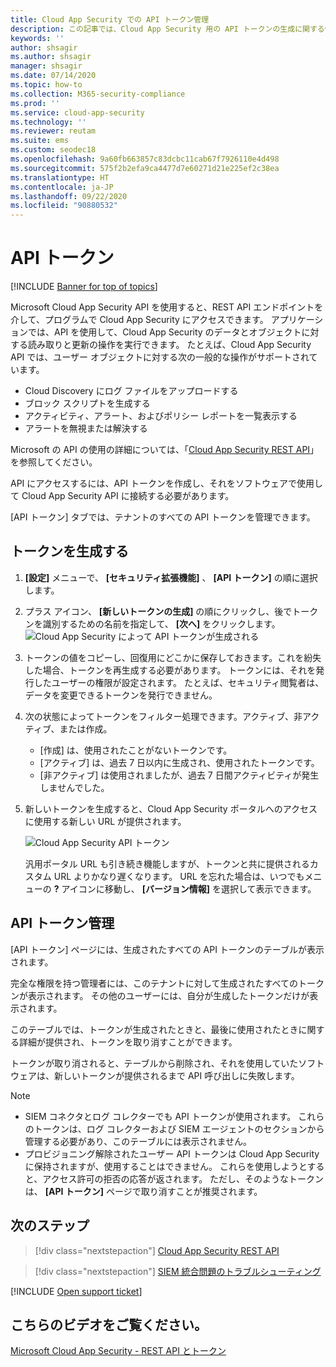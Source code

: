 ```yaml
---
title: Cloud App Security での API トークン管理
description: この記事では、Cloud App Security 用の API トークンの生成に関する情報を提供します。
keywords: ''
author: shsagir
ms.author: shsagir
manager: shsagir
ms.date: 07/14/2020
ms.topic: how-to
ms.collection: M365-security-compliance
ms.prod: ''
ms.service: cloud-app-security
ms.technology: ''
ms.reviewer: reutam
ms.suite: ems
ms.custom: seodec18
ms.openlocfilehash: 9a60fb663857c83dcbc11cab67f7926110e4d498
ms.sourcegitcommit: 575f2b2efa9ca4477d7e60271d21e225ef2c38ea
ms.translationtype: HT
ms.contentlocale: ja-JP
ms.lasthandoff: 09/22/2020
ms.locfileid: "90880532"
---
```

# <a name="api-tokens"></a>API トークン

[!INCLUDE [Banner for top of topics](includes/banner.md)]

Microsoft Cloud App Security API を使用すると、REST API エンドポイントを介して、プログラムで Cloud App Security にアクセスできます。 アプリケーションでは、API を使用して、Cloud App Security のデータとオブジェクトに対する読み取りと更新の操作を実行できます。 たとえば、Cloud App Security API では、ユーザー オブジェクトに対する次の一般的な操作がサポートされています。

- Cloud Discovery にログ ファイルをアップロードする
- ブロック スクリプトを生成する
- アクティビティ、アラート、およびポリシー レポートを一覧表示する
- アラートを無視または解決する

Microsoft の API の使用の詳細については、「[Cloud App Security REST API](api-introduction.md)」を参照してください。

API にアクセスするには、API トークンを作成し、それをソフトウェアで使用して Cloud App Security API に接続する必要があります。

[API トークン] タブでは、テナントのすべての API トークンを管理できます。

## <a name="generate-a-token"></a>トークンを生成する

1. **[設定]** メニューで、 **[セキュリティ拡張機能]** 、 **[API トークン]** の順に選択します。

2. プラス アイコン、 **[新しいトークンの生成]** の順にクリックし、後でトークンを識別するための名前を指定して、 **[次へ]** をクリックします。
  ![Cloud App Security によって API トークンが生成される](media/api-token-gen.png)

3. トークンの値をコピーし、回復用にどこかに保存しておきます。これを紛失した場合、トークンを再生成する必要があります。 トークンには、それを発行したユーザーの権限が設定されます。 たとえば、セキュリティ閲覧者は、データを変更できるトークンを発行できません。

4. 次の状態によってトークンをフィルター処理できます。アクティブ、非アクティブ、または作成。

    - [作成] は、使用されたことがないトークンです。
    - [アクティブ] は、過去 7 日以内に生成され、使用されたトークンです。
    - [非アクティブ] は使用されましたが、過去 7 日間アクティビティが発生しませんでした。

5. 新しいトークンを生成すると、Cloud App Security ポータルへのアクセスに使用する新しい URL が提供されます。

    ![Cloud App Security API トークン](media/generate-api-token.png)

    汎用ポータル URL も引き続き機能しますが、トークンと共に提供されるカスタム URL よりかなり遅くなります。 URL を忘れた場合は、いつでもメニューの **?** アイコンに移動し、 **[バージョン情報]** を選択して表示できます。

## <a name="api-token-management"></a>API トークン管理

[API トークン] ページには、生成されたすべての API トークンのテーブルが表示されます。

完全な権限を持つ管理者には、このテナントに対して生成されたすべてのトークンが表示されます。 その他のユーザーには、自分が生成したトークンだけが表示されます。

このテーブルでは、トークンが生成されたときと、最後に使用されたときに関する詳細が提供され、トークンを取り消すことができます。

トークンが取り消されると、テーブルから削除され、それを使用していたソフトウェアは、新しいトークンが提供されるまで API 呼び出しに失敗します。

> [!NOTE]
>
> - SIEM コネクタとログ コレクターでも API トークンが使用されます。 これらのトークンは、ログ コレクターおよび SIEM エージェントのセクションから管理する必要があり、このテーブルには表示されません。
> - プロビジョニング解除されたユーザー API トークンは Cloud App Security に保持されますが、使用することはできません。 これらを使用しようとすると、アクセス許可の拒否の応答が返されます。 ただし、そのようなトークンは、 **[API トークン]** ページで取り消すことが推奨されます。

## <a name="next-steps"></a>次のステップ

> [!div class="nextstepaction"]
> [Cloud App Security REST API](api-introduction.md)

> [!div class="nextstepaction"]
> [SIEM 統合問題のトラブルシューティング](troubleshooting-siem.md)

[!INCLUDE [Open support ticket](includes/support.md)]

## <a name="check-out-this-video"></a>こちらのビデオをご覧ください。

[Microsoft Cloud App Security - REST API とトークン](https://channel9.msdn.com/Shows/Microsoft-Security/Microsoft-Cloud-App-Security--REST-APIs-and-Tokens)
